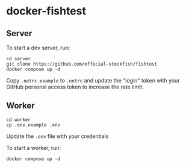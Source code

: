 # docker-fishtest

## Server

To start a dev server, run:

```
cd server
git clone https://github.com/official-stockfish/fishtest
docker compose up -d
```

Copy `.netrc.example` to `.netrc` and update the "login" token with your GitHub personal access token
to increase the rate limit.

## Worker

```
cd worker
cp .env.example .env
```

Update the `.env` file with your credentials

To start a worker, run:

```
docker compose up -d
```
